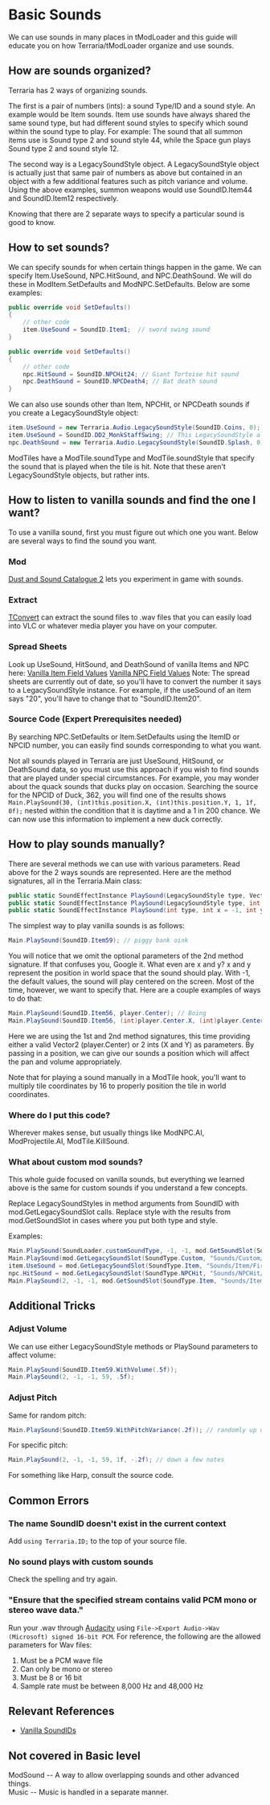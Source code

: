 # Basic Sounds
We can use sounds in many places in tModLoader and this guide will educate you on how Terraria/tModLoader organize and use sounds.

## How are sounds organized?
Terraria has 2 ways of organizing sounds. 

The first is a pair of numbers (ints): a sound Type/ID and a sound style. An example would be Item sounds. Item use sounds have always shared the same sound type, but had different sound styles to specify which sound within the sound type to play. For example: The sound that all summon items use is Sound type 2 and sound style 44, while the Space gun plays Sound type 2 and sound style 12. 

The second way is a LegacySoundStyle object. A LegacySoundStyle object is actually just that same pair of numbers as above but contained in an object with a few additional features such as pitch variance and volume. Using the above examples, summon weapons would use SoundID.Item44 and SoundID.Item12 respectively. 

Knowing that there are 2 separate ways to specify a particular sound is good to know.

## How to set sounds?

We can specify sounds for when certain things happen in the game. We can specify Item.UseSound, NPC.HitSound, and NPC.DeathSound. We will do these in ModItem.SetDefaults and ModNPC.SetDefaults. Below are some examples:

```c#
public override void SetDefaults()
{
	// other code
	item.UseSound = SoundID.Item1;  // sword swing sound
}

public override void SetDefaults()
{
	// other code
	npc.HitSound = SoundID.NPCHit24; // Giant Tortoise hit sound
	npc.DeathSound = SoundID.NPCDeath4; // Bat death sound
}
```
We can also use sounds other than Item, NPCHit, or NPCDeath sounds if you create a LegacySoundStyle object:
```c#
item.UseSound = new Terraria.Audio.LegacySoundStyle(SoundID.Coins, 0); // Coin sound. SoundID.Coins is equal to 18.
item.UseSound = SoundID.DD2_MonkStaffSwing; // This LegacySoundStyle already exists. Check SoundID.cs for more.
npc.DeathSound = new Terraria.Audio.LegacySoundStyle(SoundID.Splash, 0); // Splash
```
ModTiles have a ModTile.soundType and ModTile.soundStyle that specify the sound that is played when the tile is hit. Note that these aren't LegacySoundStyle objects, but rather ints. 

## How to listen to vanilla sounds and find the one I want?
To use a vanilla sound, first you must figure out which one you want. Below are several ways to find the sound you want.

### Mod
[Dust and Sound Catalogue 2](https://forums.terraria.org/index.php?threads/dust-and-sound-catalogue-2.42370/) lets you experiment in game with sounds.

### Extract
[TConvert](https://forums.terraria.org/index.php?threads/tconvert-extract-content-files-and-convert-them-back.61706/) can extract the sound files to .wav files that you can easily load into VLC or whatever media player you have on your computer.

### Spread Sheets
Look up UseSound, HitSound, and DeathSound of vanilla Items and NPC here:
[Vanilla Item Field Values](https://github.com/tModLoader/tModLoader/wiki/Vanilla-Item-Field-Values)
[Vanilla NPC Field Values](https://github.com/tModLoader/tModLoader/wiki/Vanilla-NPC-Field-Values)
Note: The spread sheets are currently out of date, so you'll have to convert the number it says to a LegacySoundStyle instance. For example, if the useSound of an item says "20", you'll have to change that to "SoundID.Item20".

### Source Code (Expert Prerequisites needed)
By searching NPC.SetDefaults or Item.SetDefaults using the ItemID or NPCID number, you can easily find sounds corresponding to what you want.

Not all sounds played in Terraria are just UseSound, HitSound, or DeathSound data, so you must use this approach if you wish to find sounds that are played under special circumstances. For example, you may wonder about the quack sounds that ducks play on occasion. Searching the source for the NPCID of Duck, 362, you will find one of the results shows `Main.PlaySound(30, (int)this.position.X, (int)this.position.Y, 1, 1f, 0f);` nested within the condition that it is daytime and a 1 in 200 chance. We can now use this information to implement a new duck correctly.

## How to play sounds manually?
There are several methods we can use with various parameters. Read above for the 2 ways sounds are represented. Here are the method signatures, all in the Terraria.Main class:

```c#
public static SoundEffectInstance PlaySound(LegacySoundStyle type, Vector2 position){}
public static SoundEffectInstance PlaySound(LegacySoundStyle type, int x = -1, int y = -1){}
public static SoundEffectInstance PlaySound(int type, int x = -1, int y = -1, int Style = 1, float volumeScale = 1f, float pitchOffset = 0f){}
```

The simplest way to play vanilla sounds is as follows:
```c#
Main.PlaySound(SoundID.Item59); // piggy bank oink
```

You will notice that we omit the optional parameters of the 2nd method signature. If that confuses you, Google it. What even are x and y? x and y represent the position in world space that the sound should play. With -1, the default values, the sound will play centered on the screen. Most of the time, however, we want to specify that. Here are a couple examples of ways to do that:

```c#
Main.PlaySound(SoundID.Item56, player.Center); // Boing
Main.PlaySound(SoundID.Item56, (int)player.Center.X, (int)player.Center.Y); // Boing
```

Here we are using the 1st and 2nd method signatures, this time providing either a valid Vector2 (player.Center) or 2 ints (X and Y) as parameters. By passing in a position, we can give our sounds a position which will affect the pan and volume appropriately.

Note that for playing a sound manually in a ModTile hook, you'll want to multiply tile coordinates by 16 to properly position the tile in world coordinates.

### Where do I put this code?
Wherever makes sense, but usually things like ModNPC.AI, ModProjectile.AI, ModTile.KillSound.

### What about custom mod sounds?
This whole guide focused on vanilla sounds, but everything we learned above is the same for custom sounds if you understand a few concepts.

Replace LegacySoundStyles in method arguments from SoundID with mod.GetLegacySoundSlot calls.
Replace style with the results from mod.GetSoundSlot in cases where you put both type and style.

Examples:
```c#
Main.PlaySound(SoundLoader.customSoundType, -1, -1, mod.GetSoundSlot(SoundType.Custom, "Sounds/Custom/WatchOut"));
Main.PlaySound(mod.GetLegacySoundSlot(SoundType.Custom, "Sounds/Custom/BananaImpact").WithVolume(.7f).WithPitchVariance(.5f));
item.UseSound = mod.GetLegacySoundSlot(SoundType.Item, "Sounds/Item/FireballSound");
npc.HitSound = mod.GetLegacySoundSlot(SoundType.NPCHit, "Sounds/NPCHit/EnemyHurtSqueak");
Main.PlaySound(2, -1, -1, mod.GetSoundSlot(SoundType.Item, "Sounds/Item/Wooo"));
```
## Additional Tricks

### Adjust Volume
We can use either LegacySoundStyle methods or PlaySound parameters to affect volume:
```c#  
Main.PlaySound(SoundID.Item59.WithVolume(.5f));
Main.PlaySound(2, -1, -1, 59, .5f);
```
### Adjust Pitch
Same for random pitch:
```c#  
Main.PlaySound(SoundID.Item59.WithPitchVariance(.2f)); // randomly up or down at most .2f pitch
```

For specific pitch:
```c#
Main.PlaySound(2, -1, -1, 59, 1f, -.2f); // down a few notes
```
For something like Harp, consult the source code.

## Common Errors
### The name SoundID doesn't exist in the current context
Add `using Terraria.ID;` to the top of your source file.
### No sound plays with custom sounds
Check the spelling and try again.
### "Ensure that the specified stream contains valid PCM mono or stereo wave data."
Run your .wav through [Audacity](http://www.audacityteam.org/download/) using `File->Export Audio->Wav (Microsoft) signed 16-bit PCM`. For reference, the following are the allowed parameters for Wav files:
1. Must be a PCM wave file
2. Can only be mono or stereo
3. Must be 8 or 16 bit
4. Sample rate must be between 8,000 Hz and 48,000 Hz

## Relevant References
* [Vanilla SoundIDs](https://github.com/tModLoader/tModLoader/wiki/Vanilla-Sound-IDs)

## Not covered in Basic level
ModSound -- A way to allow overlapping sounds and other advanced things.    
Music -- Music is handled in a separate manner.